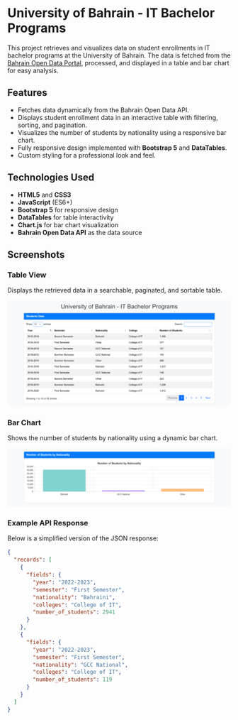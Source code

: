 # University of Bahrain - IT Bachelor Programs

This project retrieves and visualizes data on student enrollments in IT bachelor programs at the University of Bahrain. The data is fetched from the [Bahrain Open Data Portal](https://data.gov.bh/explore/dataset/01-statistics-of-students-nationalities_updated), processed, and displayed in a table and bar chart for easy analysis.

## Features

- Fetches data dynamically from the Bahrain Open Data API.
- Displays student enrollment data in an interactive table with filtering, sorting, and pagination.
- Visualizes the number of students by nationality using a responsive bar chart.
- Fully responsive design implemented with **Bootstrap 5** and **DataTables**.
- Custom styling for a professional look and feel.

## Technologies Used

- **HTML5** and **CSS3**
- **JavaScript** (ES6+)
- **Bootstrap 5** for responsive design
- **DataTables** for table interactivity
- **Chart.js** for bar chart visualization
- **Bahrain Open Data API** as the data source

## Screenshots

### Table View
Displays the retrieved data in a searchable, paginated, and sortable table.

![Table Screenshot](images\table.png)

### Bar Chart
Shows the number of students by nationality using a dynamic bar chart.

![Graph Screenshot](images\chart.png)




### Example API Response
Below is a simplified version of the JSON response:

```json
{
  "records": [
    {
      "fields": {
        "year": "2022-2023",
        "semester": "First Semester",
        "nationality": "Bahraini",
        "colleges": "College of IT",
        "number_of_students": 2941
      }
    },
    {
      "fields": {
        "year": "2022-2023",
        "semester": "First Semester",
        "nationality": "GCC National",
        "colleges": "College of IT",
        "number_of_students": 119
      }
    }
  ]
}
